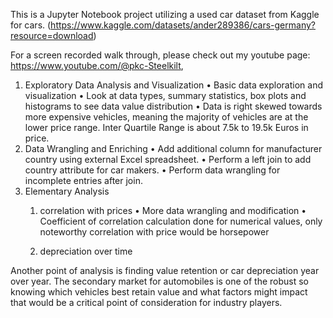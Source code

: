 This is a Jupyter Notebook project utilizing a used car dataset from Kaggle for cars. (https://www.kaggle.com/datasets/ander289386/cars-germany?resource=download)

For a screen recorded walk through, please check out my youtube page: https://www.youtube.com/@pkc-Steelkilt, 

1. Exploratory Data Analysis and Visualization
•	Basic data exploration and visualization
•	Look at data types, summary statistics, box plots and histograms to see data value distribution
•	Data is right skewed towards more expensive vehicles, meaning the majority of vehicles are at the lower price range. Inter Quartile Range is about 7.5k to 19.5k Euros in price.
2. Data Wrangling and Enriching
•	Add additional column for manufacturer country using external Excel spreadsheet.
•	Perform a left join to add country attribute for car makers.
•	Perform data wrangling for incomplete entries after join.
3. Elementary Analysis
   1. correlation with prices
      •	More data wrangling and modification
      •	Coefficient of correlation calculation done for numerical values, only noteworthy correlation with price would be horsepower

   2. depreciation over time





Another point of analysis is finding value retention or car depreciation year over year. The secondary market for automobiles
is one of the robust so knowing which vehicles best retain value and what factors might impact that would  be a critical
point of consideration for industry players.

